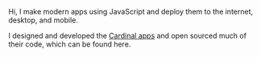 Hi, I make modern apps using JavaScript and deploy them to the internet, desktop, and mobile.

I designed and developed the [Cardinal apps](http://cardinalapps.xyz) and open sourced much of their code, which can be found here.

